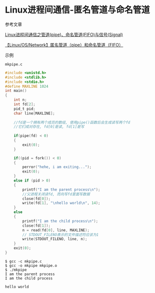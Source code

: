 # Linux进程间通信-匿名管道与命名管道

参考文章

[Linux进程间通信之管道(pipe)、命名管道(FIFO)与信号(Signal)](http://www.cnblogs.com/biyeymyhjob/archive/2012/11/03/2751593.html)

[【Linux/OS/Network】匿名管道（pipe）和命名管道（FIFO）](http://blog.csdn.net/SuLiJuan66/article/details/50588885)

示例

`mkpipe.c`

```c
#include <unistd.h>
#include <stdlib.h>
#include <stdio.h>
#define MAXLINE 1024
int main()
{
    int n;
    int fd[2];
    pid_t pid;
    char line[MAXLINE];
    
    //fd是一个拥有两个成员的数组, 使用pipe()函数后会生成读写两个fd
    //它们成对存在, fd[0]是读, fd[1]是写
    
    if(pipe(fd) < 0)
    {
        exit(0);
    }

    if((pid = fork()) < 0)
    {
        perror("hehe, i am exiting...");
        exit(0);
    }
    else if (pid > 0)
    {
        printf("I am the parent process\n");
        //父进程关闭读fd, 而向写fd里面写数据
        close(fd[0]);
        write(fd[1], "\nhello world\n", 14);
    }
    else
    {
        printf("I am the child process\n");
        close(fd[1]);
        n = read(fd[0], line, MAXLINE);
        // STDOUT_FILENO表示的文件描述符应该为1
        write(STDOUT_FILENO, line, n);
    }
    exit(0);
}

```

```
$ gcc -c mkpipe.c 
$ gcc -o mkpipe mkpipe.o
$ ./mkpipe
I am the parent process
I am the child process

hello world
```